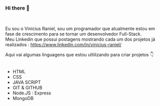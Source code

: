 ### Hi there 👋
<br>

Eu sou o Vinicius Raniel, sou um programador que atualmente estou em fase de crescimento para se tornar um desenvolvedor Full-Stack.
<br>
Meu Linkedin que possui postagens mostrando cada um dos projetos já realizados : https://www.linkedin.com/in/vinicius-raniel/
<br>

Aqui vai algumas linguagens que estou ultilizando para criar projetos :point_down:
<br>
<br>

- HTML
- CSS
- JAVA SCRIPT
- GIT & GITHUB
- Node.JS : Express
- MongoDB
  
  

